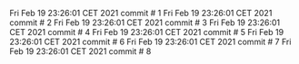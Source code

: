 Fri Feb 19 23:26:01 CET 2021
commit # 1
Fri Feb 19 23:26:01 CET 2021
commit # 2
Fri Feb 19 23:26:01 CET 2021
commit # 3
Fri Feb 19 23:26:01 CET 2021
commit # 4
Fri Feb 19 23:26:01 CET 2021
commit # 5
Fri Feb 19 23:26:01 CET 2021
commit # 6
Fri Feb 19 23:26:01 CET 2021
commit # 7
Fri Feb 19 23:26:01 CET 2021
commit # 8
